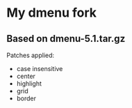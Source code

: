 # My dmenu fork
## Based on dmenu-5.1.tar.gz

Patches applied:
- case insensitive
- center
- highlight
- grid
- border